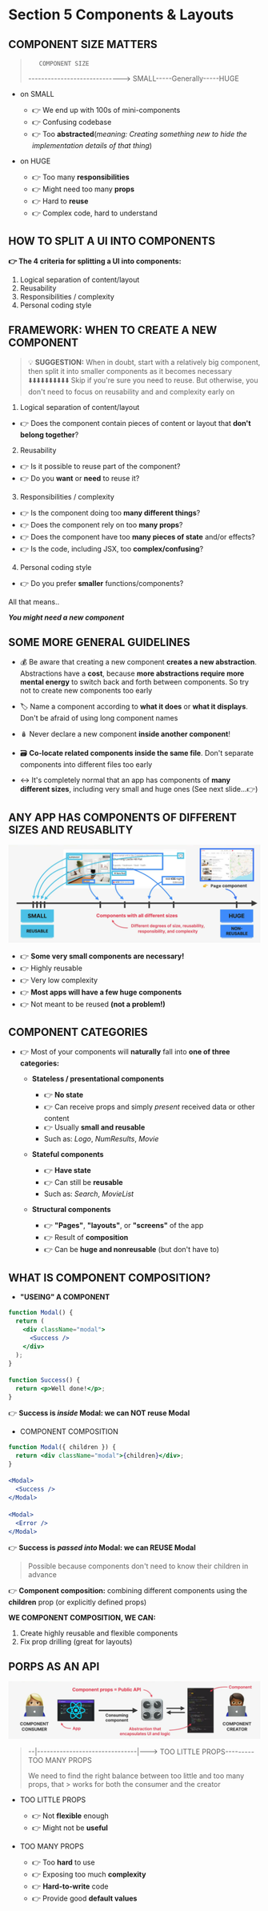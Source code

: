 # Section 5 Components & Layouts

## COMPONENT SIZE MATTERS

>        COMPONENT SIZE
>
> ----------------------------->
> SMALL-----Generally-----HUGE

- on SMALL

  - 👉 We end up with 100s of mini-components
  - 👉 Confusing codebase
  - 👉 Too **abstracted**(_meaning: Creating something new to hide the implementation details of that thing_)

- on HUGE

  - 👉 Too many **responsibilities**
  - 👉 Might need too many **props**
  - 👉 Hard to **reuse**
  - 👉 Complex code, hard to understand

## HOW TO SPLIT A UI INTO COMPONENTS

**👉 The 4 criteria for splitting a UI into components:**

1. Logical separation of content/layout
2. Reusability
3. Responsibilities / complexity
4. Personal coding style

## FRAMEWORK: WHEN TO CREATE A NEW COMPONENT

> 💡 **SUGGESTION:** When in doubt, start with a relatively big component, then split it into smaller components as it becomes necessary
> ⬇️⬇️⬇️⬇️⬇️⬇️⬇️⬇️⬇️⬇️
> Skip if you're sure you need to reuse. But otherwise, you don't need to focus on reusability and and complexity early on

1. Logical separation of content/layout

- 👉 Does the component contain pieces of content or layout that **don't belong together**?

2. Reusability

- 👉 Is it possible to reuse part of the component?
- 👉 Do you **want** or **need** to reuse it?

3. Responsibilities / complexity

- 👉 Is the component doing too **many different things**?
- 👉 Does the component rely on too **many props**?
- 👉 Does the component have too **many pieces of state** and/or effects?
- 👉 Is the code, including JSX, too **complex/confusing**?

4. Personal coding style

- 👉 Do you prefer **smaller** functions/components?

All that means..

**_You might need a new component_**

## SOME MORE GENERAL GUIDELINES

- 💰 Be aware that creating a new component **creates a new abstraction**. Abstractions have a **cost**, because **more abstractions require more mental energy** to switch back and forth between components. So try not to create new components too early

- 🏷️ Name a component according to **what it does** or **what it displays**. Don't be afraid of using long component names

- 🪆 Never declare a new component **inside another component**!

- 🗃️ **Co-locate related components inside the same file**. Don't separate components into different files too early

- ↔️ It's completely normal that an app has components of **many different sizes**, including very small and huge ones (See next slide...👉)

## ANY APP HAS COMPONENTS OF DIFFERENT SIZES AND REUSABLITY

![alt text](image.png)

- 👉 **Some very small components are necessary!**
- 👉 Highly reusable
- 👉 Very low complexity
- 👉 **Most apps will have a few huge components**
- 👉 Not meant to be reused **(not a problem!)**

## COMPONENT CATEGORIES

- 👉 Most of your components will **naturally** fall into **one of three categories:**

  - **Stateless / presentational components**

    - 👉 **No state**
    - 👉 Can receive props and simply _present_ received data or other content
    - 👉 Usually **small and reusable**
    - Such as: _Logo_, _NumResults_, _Movie_

  - **Stateful components**

    - 👉 **Have state**
    - 👉 Can still be **reusable**
    - Such as: _Search_, _MovieList_

  - **Structural components**

    - 👉 **"Pages"**, **"layouts"**, or **"screens"** of the app
    - 👉 Result of **composition**
    - 👉 Can be **huge and nonreusable** (but don't have to)

## WHAT IS COMPONENT COMPOSITION?

- **"USEING" A COMPONENT**

```jsx
function Modal() {
  return (
    <div className="modal">
      <Success />
    </div>
  );
}

function Success() {
  return <p>Well done!</p>;
}
```

👉 **Success is _inside_ Modal: we can NOT reuse Modal**

- COMPONENT COMPOSITION

```jsx
function Modal({ children }) {
  return <div className="modal">{children}</div>;
}

<Modal>
  <Success />
</Modal>

<Modal>
  <Error />
</Modal>
```

👉 **Success is _passed into_ Modal: we can REUSE Modal**

> Possible because components don't need to know their children in advance

👉 **Component composition:** combining different components using the **children** prop (or explicitly defined props)

**WE COMPONENT COMPOSITION, WE CAN:**

1. Create highly reusable and flexible components
2. Fix prop drilling (great for layouts)

## PORPS AS AN API

![alt text](image-1.png)

> --|-------------------------------|--->
> TOO LITTLE PROPS---------TOO MANY PROPS
>
> We need to find the right balance between too little and too many props, that > works for both the consumer and the creator

- TOO LITTLE PROPS

  - 👉 Not **flexible** enough
  - 👉 Might not be **useful**

- TOO MANY PROPS
  - 👉 Too **hard** to use
  - 👉 Exposing too much **complexity**
  - 👉 **Hard-to-write** code
  - 👉 Provide good **default values**
